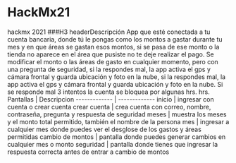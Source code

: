 # HackMx21
hackmx 2021
###H3 headerDescripción 
App que esté conectada a tu cuenta bancaria, donde tú le pongas como los montos a gastar durante tu mes y en que áreas se gastan esos montos, si se pasa de ese monto o la tienda no aparece en el área que pusiste no te deje realizar el pago.
Se modificar el monto o las áreas de gasto en cualquier momento, pero con una pregunta de seguridad, si la respondes mal, la app activa el gps y cámara frontal y guarda ubicación y foto en la nube, si la respondes mal, la app activa el gps y cámara frontal y guarda ubicación y foto en la nube. Si se responde mal 3 intentos la cuenta se bloquea por algunas hrs.
 hrs.
Pantallas  | Descripcion
------------- | -------------
inicio  | ingresar con cuenta o crear cuenta
crear cuenta  | crea cuenta con correo, nombre, contraseña, pregunta y respuesta de seguridad
meses  | muestra los meses y el monto total permitido, también el nombre de la persona
mes  | ingresar a cualquier mes donde puedes ver el desglose de los gastos y áreas permitidas
cambio de montos  | pantalla donde puedes generar cambios en cualquier mes o monto
seguridad  | pantalla donde tienes que ingresar la respuesta correcta antes de entrar a cambio de montos
